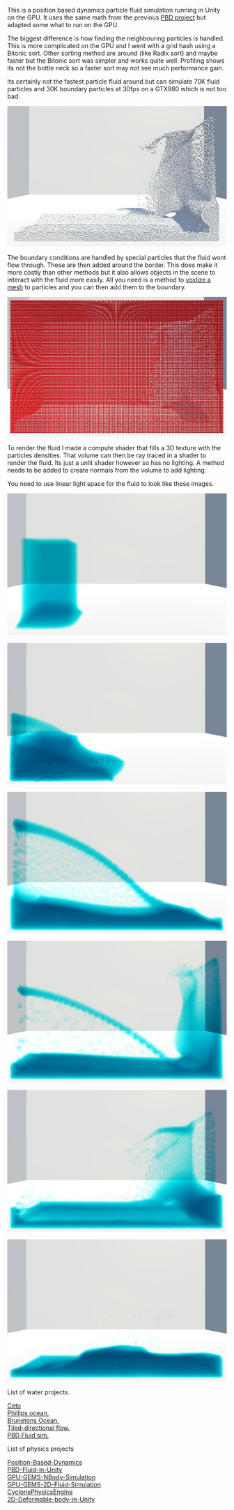 This is a position based dynamics particle fluid simulation running in Unity on the GPU. It uses the same math from the previous [PBD project](https://github.com/Scrawk/Position-Based-Dynamics) but adapted some what to run on the GPU.

The biggest difference is how finding the neighbouring particles is handled. This is more complicated on the GPU and I went with a grid hash using a Bitonic sort. Other sorting method are around (like Radix sort) and maybe faster but the Bitonic sort was simpler and works quite well. Profiling shows its not the bottle neck so a faster sort may not see much performance gain.

Its certainly not the fastest particle fluid around but can simulate 70K fluid particles and 30K boundary particles at 30fps on a GTX980 which is not too bad.

![Fluid particles](./Media/PBDFluid1.jpg)
 
The boundary conditions are handled by special particles that the fluid wont flow through. These are then added around the border. This does make it more costly than other methods but it also allows objects in the scene to interact with the fluid more easily. All you need is a method to [voxlize a mesh](https://github.com/Scrawk/Mesh-Voxelization) to particles and you can then add them to the boundary.

![Fluid boundary](./Media/PBDFluid2.jpg)
  
To render the fluid I made a compute shader that fills a 3D texture with the particles densities. That volume can then be ray traced in a shader to render the fluid. Its just a unlit shader however so has no lighting. A method needs to be added to create normals from the volume to add lighting.

You need to use linear light space for the fluid to look like these images.

![Fluid raytraced](./Media/PBDFluid3.jpg)

![Fluid raytraced](./Media/PBDFluid4.jpg)

![Fluid raytraced](./Media/PBDFluid5.jpg)

![Fluid raytraced](./Media/PBDFluid6.jpg)

![Fluid raytraced](./Media/PBDFluid7.jpg)

![Fluid raytraced](./Media/PBDFluid8.jpg)

List of water projects.

[Ceto](https://github.com/Scrawk/Ceto)\
[Phillips ocean.](https://github.com/Scrawk/Phillips-Ocean)\
[Brunetons Ocean.](https://github.com/Scrawk/Brunetons-Ocean)\
[Tiled-directional flow.](https://github.com/Scrawk/Tiled-Directional-Flow)\
[PBD Fluid sim.](https://github.com/Scrawk/PBD-Fluid-in-Unity)

List of physics projects

[Position-Based-Dynamics](https://github.com/Scrawk/Position-Based-Dynamics)\
[PBD-Fluid-in-Unity](https://github.com/Scrawk/PBD-Fluid-in-Unity)\
[GPU-GEMS-NBody-Simulation](https://github.com/Scrawk/GPU-GEMS-NBody-Simulation)\
[GPU-GEMS-2D-Fluid-Simulation](https://github.com/Scrawk/GPU-GEMS-2D-Fluid-Simulation)\
[CyclonePhysicsEngine](https://github.com/Scrawk/CyclonePhysicsEngine)\
[2D-Deformable-body-in-Unity](https://github.com/Scrawk/2D-Deformable-body-in-Unity)
